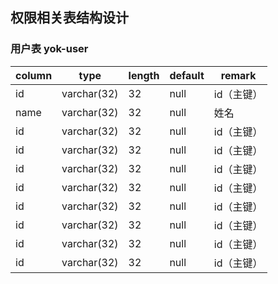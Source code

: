 ## 权限相关表结构设计

### 用户表 yok-user
|column|type|length|default|remark|
|------|------|------|------|------|
|id|varchar(32)|32|null|id（主键）|
|name|varchar(32)|32|null|姓名|
|id|varchar(32)|32|null|id（主键）|
|id|varchar(32)|32|null|id（主键）|
|id|varchar(32)|32|null|id（主键）|
|id|varchar(32)|32|null|id（主键）|
|id|varchar(32)|32|null|id（主键）|
|id|varchar(32)|32|null|id（主键）|
|id|varchar(32)|32|null|id（主键）|
|id|varchar(32)|32|null|id（主键）|


